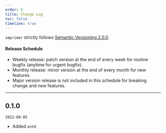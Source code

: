 ```yaml
---
order: 6
title: Change Log
toc: false
timeline: true
---
```


`imprimer` strictly follows [Semantic Versioning 2.0.0](http://semver.org/).

#### Release Schedule

- Weekly release: patch version at the end of every week for routine bugfix (anytime for urgent bugfix).
- Monthly release: minor version at the end of every month for new features.
- Major version release is not included in this schedule for breaking change and new features.

---

## 0.1.0

`2022-08-05`

- Added `antd`
